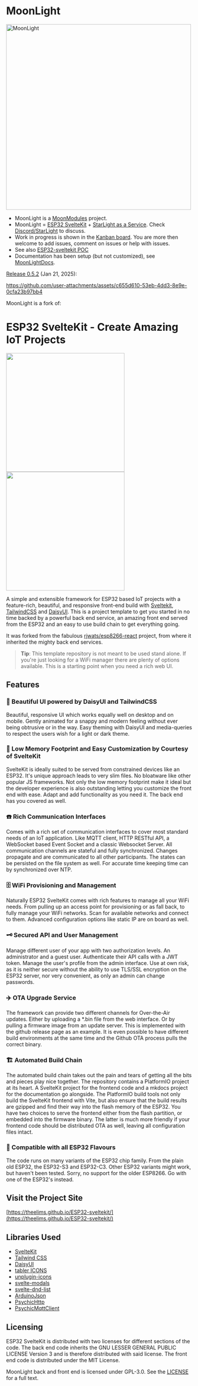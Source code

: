 # MoonLight

<img width="500" alt="MoonLight" src="https://github.com/user-attachments/assets/de0ab735-d547-462e-b7e3-c3f819bf9283" />

* MoonLight is a [MoonModules](https://moonmodules.org) project.
* MoonLight = [ESP32 SvelteKit](https://github.com/theelims/ESP32-sveltekit) + [StarLight as a Service](https://github.com/MoonModules/StarLight/tree/StarAsAService). Check [Discord/StarLight](https://discord.gg/TC8NSUSCdV) to discuss.
* Work in progress is shown in the [Kanban board](https://github.com/users/ewowi/projects/2). You are more then welcome to add issues, comment on issues or help with issues.
* See also [ESP32-sveltekit POC](https://github.com/theelims/ESP32-sveltekit/issues/68)
* Documentation has been setup (but not customized), see [MoonLightDocs](https://ewowi.github.io/MoonLight/).

[Release 0.5.2](https://github.com/ewowi/MoonLight/releases/tag/v0.5.2) (Jan 21, 2025): 

https://github.com/user-attachments/assets/c655d610-53eb-4dd3-8e9e-0cfa23b97bb4

MoonLight is a fork of:

# ESP32 SvelteKit - Create Amazing IoT Projects

<div style="flex">
<img src="/docs/media/Screenshot_light.png" style="height:320px"> 
<img src="/docs/media/Screenshot_mobile.png" style="height:320px"> 
</div>

A simple and extensible framework for ESP32 based IoT projects with a feature-rich, beautiful, and responsive front-end build with [Sveltekit](https://kit.svelte.dev/), [TailwindCSS](https://tailwindcss.com/) and [DaisyUI](https://daisyui.com/). This is a project template to get you started in no time backed by a powerful back end service, an amazing front end served from the ESP32 and an easy to use build chain to get everything going.

It was forked from the fabulous [rjwats/esp8266-react](https://github.com/rjwats/esp8266-react) project, from where it inherited the mighty back end services.

> **Tip**: This template repository is not meant to be used stand alone. If you're just looking for a WiFi manager there are plenty of options available. This is a starting point when you need a rich web UI.

## Features

### :butterfly: Beautiful UI powered by DaisyUI and TailwindCSS

Beautiful, responsive UI which works equally well on desktop and on mobile. Gently animated for a snappy and modern feeling without ever being obtrusive or in the way. Easy theming with DaisyUI and media-queries to respect the users wish for a light or dark theme.

### :t-rex: Low Memory Footprint and Easy Customization by Courtesy of SvelteKit

SvelteKit is ideally suited to be served from constrained devices like an ESP32. It's unique approach leads to very slim files. No bloatware like other popular JS frameworks. Not only the low memory footprint make it ideal but the developer experience is also outstanding letting you customize the front end with ease. Adapt and add functionality as you need it. The back end has you covered as well.

### :telephone: Rich Communication Interfaces

Comes with a rich set of communication interfaces to cover most standard needs of an IoT application. Like MQTT client, HTTP RESTful API, a WebSocket based Event Socket and a classic Websocket Server. All communication channels are stateful and fully synchronized. Changes propagate and are communicated to all other participants. The states can be persisted on the file system as well. For accurate time keeping time can by synchronized over NTP.

### :file_cabinet: WiFi Provisioning and Management

Naturally ESP32 SvelteKit comes with rich features to manage all your WiFi needs. From pulling up an access point for provisioning or as fall back, to fully manage your WiFi networks. Scan for available networks and connect to them. Advanced configuration options like static IP are on board as well.

### :old_key: Secured API and User Management

Manage different user of your app with two authorization levels. An administrator and a guest user. Authenticate their API calls with a JWT token. Manage the user's profile from the admin interface. Use at own risk, as it is neither secure without the ability to use TLS/SSL encryption on the ESP32 server, nor very convenient, as only an admin can change passwords.

### :airplane: OTA Upgrade Service

The framework can provide two different channels for Over-the-Air updates. Either by uploading a \*.bin file from the web interface. Or by pulling a firmware image from an update server. This is implemented with the github release page as an example. It is even possible to have different build environments at the same time and the Github OTA process pulls the correct binary.

### :building_construction: Automated Build Chain

The automated build chain takes out the pain and tears of getting all the bits and pieces play nice together. The repository contains a PlatformIO project at its heart. A SvelteKit project for the frontend code and a mkdocs project for the documentation go alongside. The PlatformIO build tools not only build the SvelteKit frontend with Vite, but also ensure that the build results are gzipped and find their way into the flash memory of the ESP32. You have two choices to serve the frontend either from the flash partition, or embedded into the firmware binary. The latter is much more friendly if your frontend code should be distributed OTA as well, leaving all configuration files intact.

### :icecream: Compatible with all ESP32 Flavours

The code runs on many variants of the ESP32 chip family. From the plain old ESP32, the ESP32-S3 and ESP32-C3. Other ESP32 variants might work, but haven't been tested. Sorry, no support for the older ESP8266. Go with one of the ESP32's instead.

## Visit the Project Site

[https://theelims.github.io/ESP32-sveltekit/](https://theelims.github.io/ESP32-sveltekit/)

## Libraries Used

- [SvelteKit](https://kit.svelte.dev/)
- [Tailwind CSS](https://tailwindcss.com/)
- [DaisyUI](https://daisyui.com/)
- [tabler ICONS](https://tabler-icons.io/)
- [unplugin-icons](https://github.com/antfu/unplugin-icons)
- [svelte-modals](https://svelte-modals.mattjennings.io/)
- [svelte-dnd-list](https://github.com/tarb/svelte-dnd-list)
- [ArduinoJson](https://github.com/bblanchon/ArduinoJson)
- [PsychicHttp](https://github.com/hoeken/PsychicHttp)
- [PsychicMqttClient](https://github.com/theelims/PsychicMqttClient)

## Licensing

ESP32 SvelteKit is distributed with two licenses for different sections of the code. The back end code inherits the GNU LESSER GENERAL PUBLIC LICENSE Version 3 and is therefore distributed with said license. The front end code is distributed under the MIT License. 

MoonLight back and front end is licensed under GPL-3.0. See the [LICENSE](LICENSE) for a full text.
